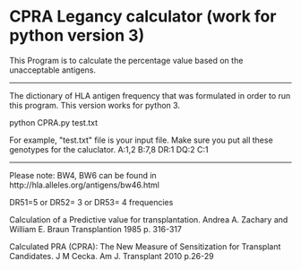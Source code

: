 # CPRA Legancy calculator (work for python version 3)

This Program is to calculate the percentage value based on the unacceptable antigens. 
<div>
    <div></div>
    <hr class="styled-hr" />
    <div></div>
</div>

The dictionary of HLA antigen frequency that was formulated in order to run this program. This version works for python 3.

<div></div>
<p style>
python CPRA.py test.txt
</p>
<div></div>

<div></div>
For example, "test.txt" file is your input file. Make sure you put all these genotypes for the caluclator. 
A:1,2
B:7,8
DR:1
DQ:2
C:1 </p>
<div></div>

<div>
    <div></div>
    <hr class="styled-hr" />
    <div></div>
</div>
<p style> 
Please note: 
BW4, BW6 can be found in http://hla.alleles.org/antigens/bw46.html   
</p>

<p style>  
DR51=5 or DR52= 3 or DR53= 4 frequencies  
</p>

<p style=<"font-family:Arial">Calculation of a Predictive value for transplantation. 
Andrea A. Zachary and William E. Braun Transplantion 1985 p. 316-317</p>

<p style=<"font-size:12"<font-family:Arial,font-size=10">Calculated PRA (CPRA): The New Measure of Sensitization for Transplant Candidates. J M Cecka. Am J. Transplant 2010 p.26-29 </p>






